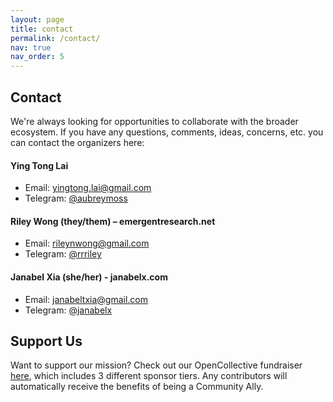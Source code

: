 ```yaml
---
layout: page
title: contact
permalink: /contact/
nav: true
nav_order: 5
---
```


## Contact

We're always looking for opportunities to collaborate with the broader ecosystem. If you have any questions, comments, ideas, concerns, etc. you can contact the organizers here:

#### Ying Tong Lai

- Email: [yingtong.lai@gmail.com](mailto:yingtong.lai@gmail.com)
- Telegram: [@aubreymoss](t.me/aubreymoss)

#### Riley Wong (they/them) – emergentresearch.net

- Email: [rileynwong@gmail.com](mailto:rileynwong@gmail.com)
- Telegram: [@rrriley](t.me/rrriley)

#### Janabel Xia (she/her) - janabelx.com

- Email: [janabeltxia@gmail.com](mailto:janabeltxia@gmail.com)
- Telegram: [@janabelx](t.me/janabelx)

## Support Us

Want to support our mission? Check out our OpenCollective fundraiser [here](https://opencollective.com/community-privacy), which includes 3 different sponsor tiers. Any contributors will automatically receive the benefits of being a Community Ally.
